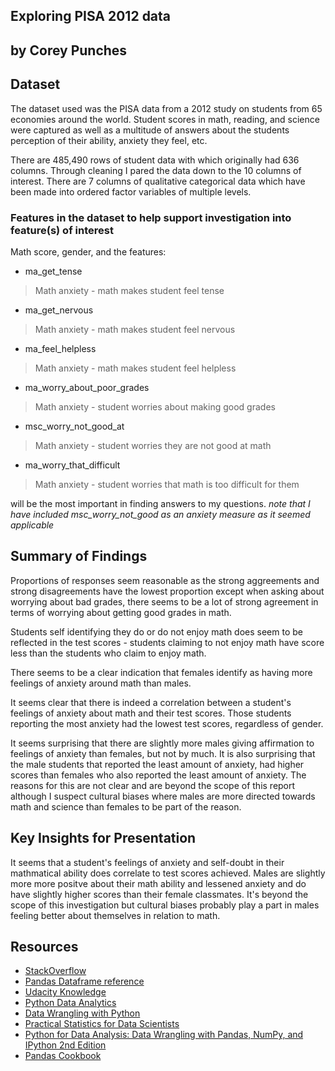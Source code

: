 ## Exploring PISA 2012 data 
## by Corey Punches


## Dataset

The dataset used was the PISA data from a 2012 study on students from 65 economies around the world. Student scores in math, reading, and science were captured as well as a multitude of answers about the students perception of their ability, anxiety they feel, etc.

There are 485,490 rows of student data with which originally had 636 columns. Through cleaning I pared the data down to the 10 columns of interest. There are 7 columns of qualitative categorical data which have been made into ordered factor variables of multiple levels.


### Features in the dataset to help support investigation into feature(s) of interest

Math score, gender, and the features:
- ma_get_tense                   
>Math anxiety - math makes student feel tense
- ma_get_nervous                 
>Math anxiety - math makes student feel nervous
- ma_feel_helpless               
>Math anxiety - math makes student feel helpless
- ma_worry_about_poor_grades     
>Math anxiety - student worries about making good grades
- msc_worry_not_good_at          
>Math anxiety - student worries they are not good at math
- ma_worry_that_difficult        
>Math anxiety - student worries that math is too difficult for them

will be the most important in finding answers to my questions. *note that I have included msc_worry_not_good as an anxiety measure as it seemed applicable*

## Summary of Findings
 Proportions of responses seem reasonable as the strong aggreements and strong disagreements have the lowest proportion except when asking about worrying about bad grades, there seems to be a lot of strong agreement in terms of worrying about getting good grades in math.

 Students self identifying they do or do not enjoy math does seem to be reflected in the test scores - students claiming to not enjoy math have score less than the students who claim to enjoy math.

 There seems to be a clear indication that females identify as having more feelings of anxiety around math than males.

 It seems clear that there is indeed a correlation between a student's feelings of anxiety about math and their test scores. Those students reporting the most anxiety had the lowest test scores, regardless of gender. 

 It seems surprising that there are slightly more males giving affirmation to feelings of anxiety than females, but not by much. It is also surprising that the male students that reported the least amount of anxiety, had higher scores than females who also reported the least amount of anxiety. The reasons for this are not clear and are beyond the scope of this report although I suspect cultural biases where males are more directed towards math and science than females to be part of the reason.


## Key Insights for Presentation

It seems that a student's feelings of anxiety and self-doubt in their mathmatical ability does correlate to test scores achieved. Males are slightly more more positve about their math ability and lessened anxiety and do have slightly higher scores than their female classmates. It's beyond the scope of this investigation but cultural biases probably play a part in males feeling better about themselves in relation to math.

## Resources

<ul>
    <li><a href="https://stackoverflow.com">StackOverflow</a></li>
    <li><a href="https://pandas.pydata.org/pandas-docs/stable/reference/frame.html#">Pandas Dataframe reference</a></li>
    <li><a href="https://knowledge.udacity.com/?nanodegree=5d1a8326-496f-11e8-b51d-0b52a2c1b841&project=56f678d8-496f-11e8-b3a8-5b814806136d">Udacity Knowledge</a></li>
    <li><a href="https://www.apress.com/us/book/9781484239124">Python Data Analytics</a></li>
    <li><a href="https://www.barnesandnoble.com/w/data-wrangling-with-python-jacqueline-kazil/1126350836?ean=9781491948811">Data Wrangling with Python</a></li>
    <li><a href="https://www.amazon.com/gp/product/1491952962/ref=ppx_yo_dt_b_asin_title_o01_s00?ie=UTF8&psc=1">Practical Statistics for Data Scientists</a></li>
    <li><a href="https://www.amazon.com/Python-Data-Analysis-Wrangling-IPython-ebook/dp/B075X4LT6K/ref=sr_1_fkmr0_1?keywords=O%27Reilley+Python+Data+Wrangling&qid=1554835853&s=gateway&sr=8-1-fkmr0">Python for Data Analysis: Data Wrangling with Pandas, NumPy, and IPython 2nd Edition</a></li>
    <li><a href="https://www.amazon.com/Pandas-Cookbook-Scientific-Computing-Visualization-ebook/dp/B06W2LXLQK/ref=sr_1_3?keywords=pandas+cookbook&qid=1558657434&s=gateway&sr=8-3">Pandas Cookbook</a></li>
</ul>
